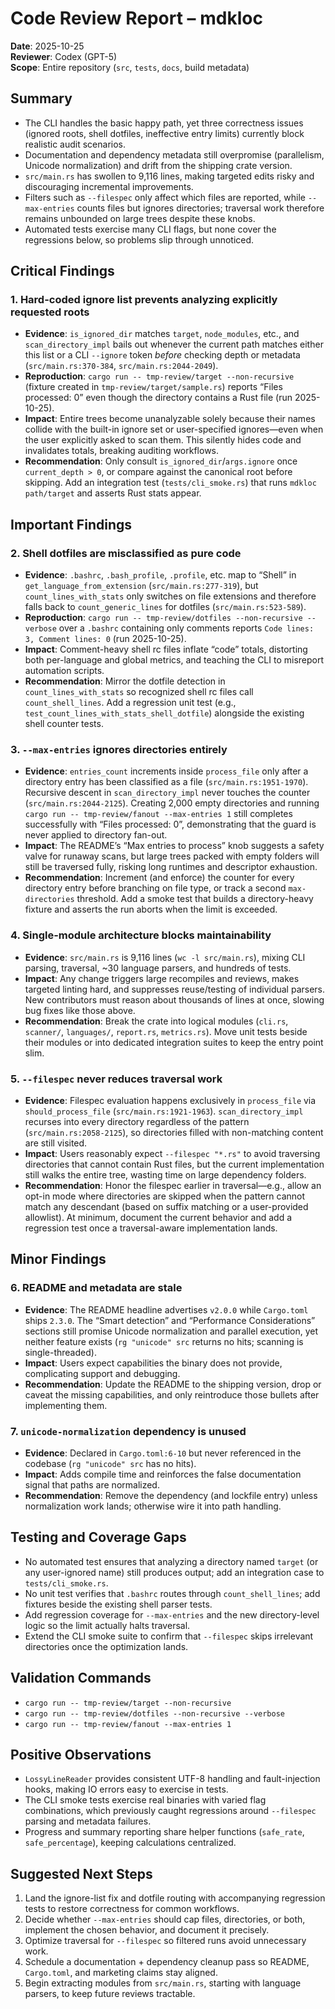 # Code Review Report – mdkloc

**Date**: 2025-10-25  
**Reviewer**: Codex (GPT-5)  
**Scope**: Entire repository (`src`, `tests`, `docs`, build metadata)

## Summary
- The CLI handles the basic happy path, yet three correctness issues (ignored roots, shell dotfiles, ineffective entry limits) currently block realistic audit scenarios.
- Documentation and dependency metadata still overpromise (parallelism, Unicode normalization) and drift from the shipping crate version.
- `src/main.rs` has swollen to 9,116 lines, making targeted edits risky and discouraging incremental improvements.
- Filters such as `--filespec` only affect which files are reported, while `--max-entries` counts files but ignores directories; traversal work therefore remains unbounded on large trees despite these knobs.
- Automated tests exercise many CLI flags, but none cover the regressions below, so problems slip through unnoticed.

## Critical Findings

### 1. Hard-coded ignore list prevents analyzing explicitly requested roots
- **Evidence**: `is_ignored_dir` matches `target`, `node_modules`, etc., and `scan_directory_impl` bails out whenever the current path matches either this list or a CLI `--ignore` token *before* checking depth or metadata (`src/main.rs:370-384`, `src/main.rs:2044-2049`).
- **Reproduction**: `cargo run -- tmp-review/target --non-recursive` (fixture created in `tmp-review/target/sample.rs`) reports “Files processed: 0” even though the directory contains a Rust file (run 2025-10-25).
- **Impact**: Entire trees become unanalyzable solely because their names collide with the built-in ignore set or user-specified ignores—even when the user explicitly asked to scan them. This silently hides code and invalidates totals, breaking auditing workflows.
- **Recommendation**: Only consult `is_ignored_dir`/`args.ignore` once `current_depth > 0`, or compare against the canonical root before skipping. Add an integration test (`tests/cli_smoke.rs`) that runs `mdkloc path/target` and asserts Rust stats appear.

## Important Findings

### 2. Shell dotfiles are misclassified as pure code
- **Evidence**: `.bashrc`, `.bash_profile`, `.profile`, etc. map to “Shell” in `get_language_from_extension` (`src/main.rs:277-319`), but `count_lines_with_stats` only switches on file extensions and therefore falls back to `count_generic_lines` for dotfiles (`src/main.rs:523-589`).
- **Reproduction**: `cargo run -- tmp-review/dotfiles --non-recursive --verbose` over a `.bashrc` containing only comments reports `Code lines: 3, Comment lines: 0` (run 2025-10-25).
- **Impact**: Comment-heavy shell rc files inflate “code” totals, distorting both per-language and global metrics, and teaching the CLI to misreport automation scripts.
- **Recommendation**: Mirror the dotfile detection in `count_lines_with_stats` so recognized shell rc files call `count_shell_lines`. Add a regression unit test (e.g., `test_count_lines_with_stats_shell_dotfile`) alongside the existing shell counter tests.

### 3. `--max-entries` ignores directories entirely
- **Evidence**: `entries_count` increments inside `process_file` only after a directory entry has been classified as a file (`src/main.rs:1951-1970`). Recursive descent in `scan_directory_impl` never touches the counter (`src/main.rs:2044-2125`). Creating 2,000 empty directories and running `cargo run -- tmp-review/fanout --max-entries 1` still completes successfully with “Files processed: 0”, demonstrating that the guard is never applied to directory fan-out.
- **Impact**: The README’s “Max entries to process” knob suggests a safety valve for runaway scans, but large trees packed with empty folders will still be traversed fully, risking long runtimes and descriptor exhaustion.
- **Recommendation**: Increment (and enforce) the counter for every directory entry before branching on file type, or track a second `max-directories` threshold. Add a smoke test that builds a directory-heavy fixture and asserts the run aborts when the limit is exceeded.

### 4. Single-module architecture blocks maintainability
- **Evidence**: `src/main.rs` is 9,116 lines (`wc -l src/main.rs`), mixing CLI parsing, traversal, ~30 language parsers, and hundreds of tests.
- **Impact**: Any change triggers large recompiles and reviews, makes targeted linting hard, and suppresses reuse/testing of individual parsers. New contributors must reason about thousands of lines at once, slowing bug fixes like those above.
- **Recommendation**: Break the crate into logical modules (`cli.rs`, `scanner/`, `languages/`, `report.rs`, `metrics.rs`). Move unit tests beside their modules or into dedicated integration suites to keep the entry point slim.

### 5. `--filespec` never reduces traversal work
- **Evidence**: Filespec evaluation happens exclusively in `process_file` via `should_process_file` (`src/main.rs:1921-1963`). `scan_directory_impl` recurses into every directory regardless of the pattern (`src/main.rs:2058-2125`), so directories filled with non-matching content are still visited.
- **Impact**: Users reasonably expect `--filespec "*.rs"` to avoid traversing directories that cannot contain Rust files, but the current implementation still walks the entire tree, wasting time on large dependency folders.
- **Recommendation**: Honor the filespec earlier in traversal—e.g., allow an opt-in mode where directories are skipped when the pattern cannot match any descendant (based on suffix matching or a user-provided allowlist). At minimum, document the current behavior and add a regression test once a traversal-aware implementation lands.

## Minor Findings

### 6. README and metadata are stale
- **Evidence**: The README headline advertises `v2.0.0` while `Cargo.toml` ships `2.3.0`. The “Smart detection” and “Performance Considerations” sections still promise Unicode normalization and parallel execution, yet neither feature exists (`rg "unicode" src` returns no hits; scanning is single-threaded).
- **Impact**: Users expect capabilities the binary does not provide, complicating support and debugging.
- **Recommendation**: Update the README to the shipping version, drop or caveat the missing capabilities, and only reintroduce those bullets after implementing them.

### 7. `unicode-normalization` dependency is unused
- **Evidence**: Declared in `Cargo.toml:6-10` but never referenced in the codebase (`rg "unicode" src` has no hits).
- **Impact**: Adds compile time and reinforces the false documentation signal that paths are normalized.
- **Recommendation**: Remove the dependency (and lockfile entry) unless normalization work lands; otherwise wire it into path handling.

## Testing and Coverage Gaps
- No automated test ensures that analyzing a directory named `target` (or any user-ignored name) still produces output; add an integration case to `tests/cli_smoke.rs`.
- No unit test verifies that `.bashrc` routes through `count_shell_lines`; add fixtures beside the existing shell parser tests.
- Add regression coverage for `--max-entries` and the new directory-level logic so the limit actually halts traversal.
- Extend the CLI smoke suite to confirm that `--filespec` skips irrelevant directories once the optimization lands.

## Validation Commands
- `cargo run -- tmp-review/target --non-recursive`
- `cargo run -- tmp-review/dotfiles --non-recursive --verbose`
- `cargo run -- tmp-review/fanout --max-entries 1`

## Positive Observations
- `LossyLineReader` provides consistent UTF-8 handling and fault-injection hooks, making IO errors easy to exercise in tests.
- The CLI smoke tests exercise real binaries with varied flag combinations, which previously caught regressions around `--filespec` parsing and metadata failures.
- Progress and summary reporting share helper functions (`safe_rate`, `safe_percentage`), keeping calculations centralized.

## Suggested Next Steps
1. Land the ignore-list fix and dotfile routing with accompanying regression tests to restore correctness for common workflows.
2. Decide whether `--max-entries` should cap files, directories, or both, implement the chosen behavior, and document it precisely.
3. Optimize traversal for `--filespec` so filtered runs avoid unnecessary work.
4. Schedule a documentation + dependency cleanup pass so README, `Cargo.toml`, and marketing claims stay aligned.
5. Begin extracting modules from `src/main.rs`, starting with language parsers, to keep future reviews tractable.
